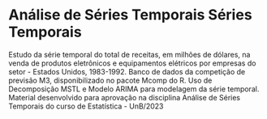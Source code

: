 # Análise de Séries Temporais Séries Temporais

Estudo da série temporal do total de receitas, em milhões de dólares, na venda de produtos eletrônicos e equipamentos elétricos por empresas do setor - Estados Unidos, 1983-1992. Banco de dados da competição de previsão M3, disponibilizado no pacote Mcomp do R. Uso de Decomposição MSTL e Modelo ARIMA para modelagem da série temporal. Material desenvolvido para aprovação na disciplina Análise de Séries Temporais do curso de Estatística - UnB/2023
